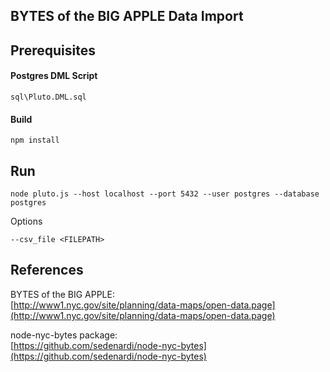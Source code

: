 ##  BYTES of the BIG APPLE Data Import 

## Prerequisites

#### Postgres DML Script
```
sql\Pluto.DML.sql
```

#### Build 
```
npm install
```

## Run

```
node pluto.js --host localhost --port 5432 --user postgres --database postgres
```

Options

```
--csv_file <FILEPATH>

```
## References 

BYTES of the BIG APPLE:    
[http://www1.nyc.gov/site/planning/data-maps/open-data.page](http://www1.nyc.gov/site/planning/data-maps/open-data.page)

node-nyc-bytes package:   
[https://github.com/sedenardi/node-nyc-bytes](https://github.com/sedenardi/node-nyc-bytes)

